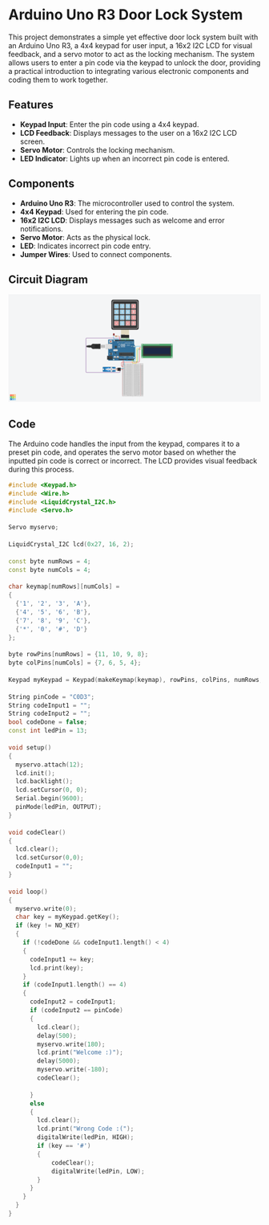 # Arduino Uno R3 Door Lock System

This project demonstrates a simple yet effective door lock system built with an Arduino Uno R3, a 4x4 keypad for user input, a 16x2 I2C LCD for visual feedback, and a servo motor to act as the locking mechanism. The system allows users to enter a pin code via the keypad to unlock the door, providing a practical introduction to integrating various electronic components and coding them to work together.

## Features

- **Keypad Input**: Enter the pin code using a 4x4 keypad.
- **LCD Feedback**: Displays messages to the user on a 16x2 I2C LCD screen.
- **Servo Motor**: Controls the locking mechanism.
- **LED Indicator**: Lights up when an incorrect pin code is entered.

## Components

- **Arduino Uno R3**: The microcontroller used to control the system.
- **4x4 Keypad**: Used for entering the pin code.
- **16x2 I2C LCD**: Displays messages such as welcome and error notifications.
- **Servo Motor**: Acts as the physical lock.
- **LED**: Indicates incorrect pin code entry.
- **Jumper Wires**: Used to connect components.

## Circuit Diagram

![Circuit Diagram](screenshot.png)

## Code

The Arduino code handles the input from the keypad, compares it to a preset pin code, and operates the servo motor based on whether the inputted pin code is correct or incorrect. The LCD provides visual feedback during this process.

```cpp
#include <Keypad.h>
#include <Wire.h>
#include <LiquidCrystal_I2C.h>
#include <Servo.h>

Servo myservo;

LiquidCrystal_I2C lcd(0x27, 16, 2);

const byte numRows = 4;
const byte numCols = 4;

char keymap[numRows][numCols] =
{
  {'1', '2', '3', 'A'},
  {'4', '5', '6', 'B'},
  {'7', '8', '9', 'C'},
  {'*', '0', '#', 'D'}
};

byte rowPins[numRows] = {11, 10, 9, 8};
byte colPins[numCols] = {7, 6, 5, 4};

Keypad myKeypad = Keypad(makeKeymap(keymap), rowPins, colPins, numRows, numCols);

String pinCode = "C0D3";
String codeInput1 = "";
String codeInput2 = "";
bool codeDone = false;
const int ledPin = 13;

void setup()
{
  myservo.attach(12);
  lcd.init();
  lcd.backlight();
  lcd.setCursor(0, 0);
  Serial.begin(9600);
  pinMode(ledPin, OUTPUT);
}

void codeClear()
{
  lcd.clear();
  lcd.setCursor(0,0);
  codeInput1 = "";
}

void loop()
{
  myservo.write(0);
  char key = myKeypad.getKey();
  if (key != NO_KEY)
  {    
    if (!codeDone && codeInput1.length() < 4) 
    {
      codeInput1 += key;
      lcd.print(key);
    }
    if (codeInput1.length() == 4)
    {
      codeInput2 = codeInput1;
      if (codeInput2 == pinCode)
      {    
        lcd.clear();
        delay(500);
        myservo.write(180);
        lcd.print("Welcome :)");
        delay(5000);
        myservo.write(-180);
        codeClear();
        
      }
      else
      {
        lcd.clear();
        lcd.print("Wrong Code :(");
        digitalWrite(ledPin, HIGH);
        if (key == '#')
        {
            codeClear();
            digitalWrite(ledPin, LOW);
        }
      }
    }    
  }
}
